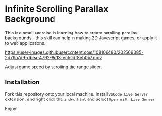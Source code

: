 # Infinite Scrolling Parallax Background
This is a small exercise in learning how to create scrolling parallax backgrounds - this skill can help in making 2D Javascript games, or apply it to web applications.



https://user-images.githubusercontent.com/108106480/202569385-2d79a7d9-dbea-4792-8c13-ec50df8eb0b7.mov



Adjust game speed by scrolling the range slider.

## Installation
Fork this repository onto your local machine. 
Install `VSCode Live Server` extension, and right click the `index.html` and select `Open with Live Server`



Enjoy!
